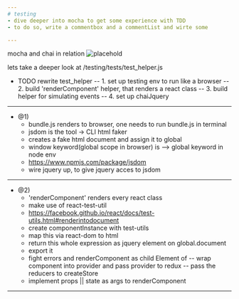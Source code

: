 ```yaml
---
# testing
- dive deeper into mocha to get some experience with TDD
- to do so, write a commentbox and a commentList and wirte some

---
```

mocha and chai in relation
![placehold](http://i.imgur.com/1MimNoF.png)

lets take a deeper look at /testing/tests/test_helper.js

- TODO rewrite test_helper
--  1. set up testing env to run like a browser
--  2. build 'renderComponent' helper, that renders a react class
--  3. build helper for simulating events
--  4. set up chaiJquery

---
- @1)
  - bundle.js renders to browser, one needs to run bundle.js in terminal
  - jsdom is the tool -> CLI html faker
  - creates a fake html document and assign it to global
  - window keyword(global scope in browser) is --> global keyword in node env
  - https://www.npmjs.com/package/jsdom
  - wire jquery up, to give jquery acces to jsdom
---
- @2)
  - 'renderComponent' renders every react class
  - make use of react-test-util
  - https://facebook.github.io/react/docs/test-utils.html#renderintodocument
  - create componentInstance with test-utils
  - map this via react-dom to html
  - return this whole expression as jquery element on global.document
  - export it
  - fight errors and renderComponent as child Element of <Provider>
  -- wrap component into provider and pass provider to redux
  -- pass the reducers to createStore
  - implement props || state as args to renderComponent
---
